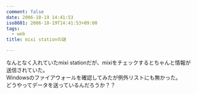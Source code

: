 ```yaml
---
comment: false
date: 2006-10-19 14:41:53
iso8601: 2006-10-19T14:41:53+09:00
tags:
  - web
title: mixi stationの謎

---
```


<div class="entry-body">
  <p>なんとなく入れていたmixi stationだが、mixiをチェックするとちゃんと情報が送信されていた。<br />
    Windowsのファイアウォールを確認してみたが例外リストにも無かった。<br />
    どうやってデータを送っているんだろうか？？</p>
</div>
